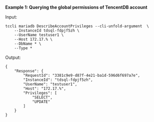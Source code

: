 **Example 1: Querying the global permissions of TencentDB account**



Input: 

```
tccli mariadb DescribeAccountPrivileges --cli-unfold-argument  \
    --InstanceId tdsql-fdpjf5zh \
    --UserName testuser1 \
    --Host 172.17.% \
    --DbName * \
    --Type *
```

Output: 
```
{
    "Response": {
        "RequestId": "3381c9e9-d87f-4e21-ba1d-596d6f697a7e",
        "InstanceId": "tdsql-fdpjf5zh",
        "UserName": "testuser1",
        "Host": "172.17.%",
        "Privileges": [
            "SELECT",
            "UPDATE"
        ]
    }
}
```

